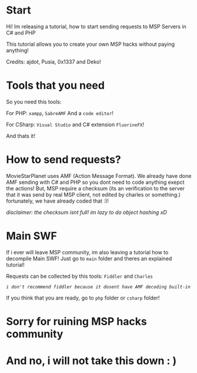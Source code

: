 # Start
Hi! Im releasing a tutorial, how to start sending requests to MSP Servers in C# and PHP

This tutorial allows you to create your own MSP hacks without paying anything!

Credits: ajdot, Pusia, 0x1337 and Deko!

# Tools that you need
So you need this tools: 

  For PHP: `xampp`, `SabreAMF` And a `code editor`!
    
  For CSharp: `Visual Studio` and C# extension `FluorineFX`!
    
And thats it!

# How to send requests?
MovieStarPlanet uses AMF (Action Message Format). We already have done AMF sending with C# and PHP so you dont need to code anything exepct the actions!
But, MSP require a checksum (its an verification to the server that it was send by real MSP client, not edited by charles or something.) fortunately, we have already coded that :)! 

*disclaimer: the checksum isnt full! im lazy to do object hashing xD*

# Main SWF

If i ever will leave MSP community, im also leaving a tutorial how to decompile Main SWF! 
Just go to `main` folder and theres an explained tutorial!

Requests can be collected by this tools: `Fiddler` and `Charles`

*`i don't recommend fiddler because it dosent have AMF decoding built-in`*

If you think that you are ready, go to `php` folder or `csharp` folder!

# Sorry for ruining MSP hacks community
# And no, i will not take this down : )
